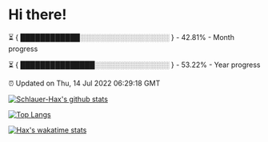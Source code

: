 # Hi there!

⏳ { ████████████░░░░░░░░░░░░░░░░░░ } - 42.81% - Month progress

⏳ { ███████████████░░░░░░░░░░░░░░░ } - 53.22% - Year progress

⏰ Updated on Thu, 14 Jul 2022 06:29:18 GMT


[![Schlauer-Hax's github stats](https://github-readme-stats.vercel.app/api?username=Schlauer-Hax&show_icons=true&theme=dark&count_private=true)](https://github.com/Schlauer-Hax)


[![Top Langs](https://github-readme-stats.vercel.app/api/top-langs/?username=Schlauer-Hax&layout=compact&theme=dark)](https://github.com/Schlauer-Hax?tab=repositories)


[![Hax's wakatime stats](https://github-readme-stats.vercel.app/api/wakatime?username=Hax&theme=dark)](https://wakatime.com/@Hax)

